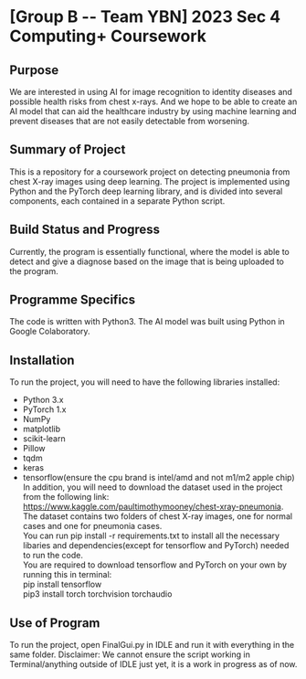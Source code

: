 # [Group B -- Team YBN] 2023 Sec 4 Computing+ Coursework



## Purpose

We are interested in using AI for image recognition to identity diseases and possible health risks from chest x-rays. And we hope to be able to create an AI model that can aid the healthcare industry by using machine learning and prevent diseases that are not easily detectable from worsening.



## Summary of Project

This is a repository for a coursework project on detecting pneumonia from chest X-ray images using deep learning. The project is implemented using Python and the PyTorch deep learning library, and is divided into several components, each contained in a separate Python script.



## Build Status and Progress

Currently, the program is essentially functional, where the model is able to detect and give a diagnose based on the image that is being uploaded to the program. 



## Programme Specifics

The code is written with Python3. The AI model was built using Python in Google Colaboratory. 



## Installation

To run the project, you will need to have the following libraries installed:

- Python 3.x  
- PyTorch 1.x  
- NumPy  
- matplotlib  
- scikit-learn  
- Pillow  
- tqdm  
- keras  
- tensorflow(ensure the cpu brand is intel/amd and not m1/m2 apple chip)  
In addition, you will need to download the dataset used in the project from the following link: https://www.kaggle.com/paultimothymooney/chest-xray-pneumonia. The dataset contains two folders of chest X-ray images, one for normal cases and one for pneumonia cases.  
You can run pip install -r requirements.txt to install all the necessary libaries and dependencies(except for tensorflow and PyTorch) needed to run the code.  
You are required to download tensorflow and PyTorch on your own by running this in terminal:  
pip install tensorflow  
pip3 install torch torchvision torchaudio  


## Use of Program

To run the project, open FinalGui.py in IDLE and run it with everything in the same folder.
Disclaimer: We cannot ensure the script working in Terminal/anything outside of IDLE just yet, it is a work in progress as of now.
